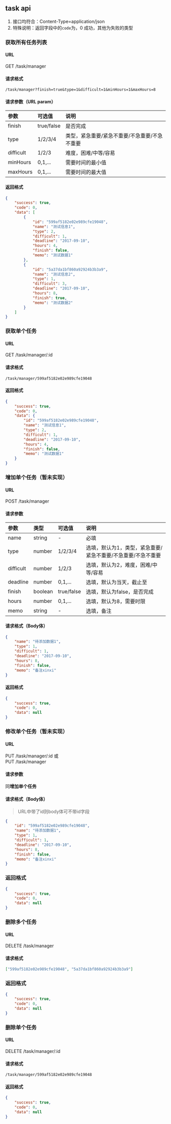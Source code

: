 ## task api
1. 接口均符合：Content-Type=application/json
2. 特殊说明：返回字段中的`code`为，0 成功，其他为失败的类型


### 获取所有任务列表
#### URL
GET /task/manager
#### 请求格式
```
/task/manager?finish=true&type=1&difficult=1&minHours=1&maxHours=8
```
#### 请求参数（URL param）
| 参数 | 可选值 | 说明 |
| :- | :- | :- |
| finish | true/false | 是否完成 |
| type | 1/2/3/4 | 类型，紧急重要/紧急不重要/不急重要/不急不重要 |
| difficult | 1/2/3 | 难度，困难/中等/容易 |
| minHours | 0,1,... | 需要时间的最小值 |
| maxHours | 0,1,... | 需要时间的最大值 |
#### 返回格式
```json
{
    "success": true,
    "code": 0,
    "data": [
        {
            "id": "599af5182e02e989cfe19048",
            "name": "测试信息1",
            "type": 2,
            "difficult": 1,
            "deadline": "2017-09-10",
            "hours": 4,
            "finish": false,
            "memo": "测试数据1"
        },
        {
            "id": "5a37da1bf860a92924b3b3a9",
            "name": "测试信息2",
            "type": 1,
            "difficult": 3,
            "deadline": "2017-09-10",
            "hours": 8,
            "finish": true,
            "memo": "测试数据2"
        }
    ]
}
```

### 获取单个任务
#### URL
GET /task/manager/:id
#### 请求格式
```
/task/manager/599af5182e02e989cfe19048
```
#### 返回格式
```json
{
    "success": true,
    "code": 0,
    "data": {
        "id": "599af5182e02e989cfe19048",
        "name": "测试信息1",
        "type": 2,
        "difficult": 1,
        "deadline": "2017-09-10",
        "hours": 4,
        "finish": false,
        "memo": "测试数据1"
    }
}
```

### 增加单个任务（暂未实现）
#### URL
POST /task/manager
#### 请求参数
| 参数 | 类型 | 可选值 | 说明 |
| :- | :- | :- | :- |
| name | string | - | 必填 |
| type | number | 1/2/3/4 | 选填，默认为1，类型，紧急重要/紧急不重要/不急重要/不急不重要 |
| difficult | number | 1/2/3 | 选填，默认为2，难度，困难/中等/容易 |
| deadline | number | 0,1,... | 选填，默认为当天，截止至 |
| finish | boolean | true/false | 选填，默认为false，是否完成 |
| hours | number | 0,1,... | 选填，默认为8，需要时限 |
| memo | string | - | 选填，备注 |
#### 请求格式（Body体）
```json
{
    "name": "待添加数据1",
    "type": 1,
    "difficult": 1,
    "deadline": "2017-09-10",
    "hours": 8,
    "finish": false,
    "memo": "备注xinxi"
}
```
#### 返回格式
```json
{
    "success": true,
    "code": 0,
    "data": null
}
```

### 修改单个任务（暂未实现）
#### URL
PUT /task/manager/:id 或<br>
PUT /task/manager
#### 请求参数
同**增加单个任务**
#### 请求格式（Body体）
> URL中带了id则body体可不带id字段
```json
{
    "id": "599af5182e02e989cfe19048",
    "name": "待添加数据1",
    "type": 1,
    "difficult": 1,
    "deadline": "2017-09-10",
    "hours": 8,
    "finish": false,
    "memo": "备注xinxi"
}
```
### 返回格式
```json
{
    "success": true,
    "code": 0,
    "data": null
}
```

### 删除多个任务
#### URL
DELETE /task/manager
#### 请求格式
```json
["599af5182e02e989cfe19048", "5a37da1bf860a92924b3b3a9"]
```
### 返回格式
```json
{
    "success": true,
    "code": 0,
    "data": null
}
```

### 删除单个任务
#### URL
DELETE /task/manager/:id
#### 请求格式
```
/task/manager/599af5182e02e989cfe19048
```
#### 返回格式
```json
{
    "success": true,
    "code": 0,
    "data": null
}
```

